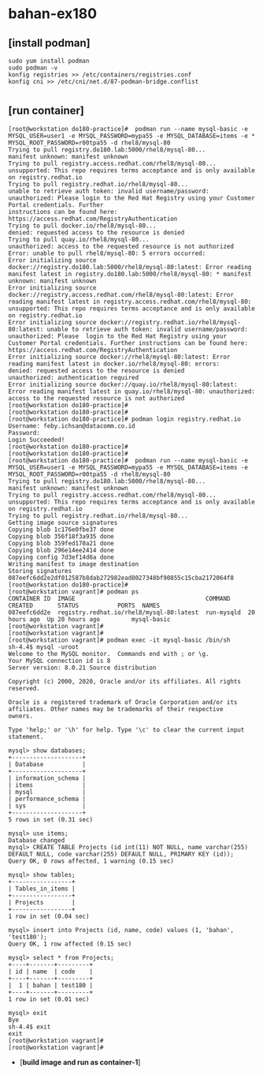 # bahan-ex180

## [**install podman**]
	sudo yum install podman
	sudo podman -v
	konfig registries >> /etc/containers/registries.conf
	konfig cni >> /etc/cni/net.d/87-podman-bridge.conflist
#
## [**run container**]
	[root@workstation do180-practice]#  podman run --name mysql-basic -e MYSQL_USER=user1 -e MYSQL_PASSWORD=mypa55 -e MYSQL_DATABASE=items -e * MYSQL_ROOT_PASSWORD=r00tpa55 -d rhel8/mysql-80
	Trying to pull registry.do180.lab:5000/rhel8/mysql-80...
	manifest unknown: manifest unknown
	Trying to pull registry.access.redhat.com/rhel8/mysql-80...
	unsupported: This repo requires terms acceptance and is only available on registry.redhat.io
	Trying to pull registry.redhat.io/rhel8/mysql-80...
	unable to retrieve auth token: invalid username/password: unauthorized: Please login to the Red Hat Registry using your Customer Portal credentials. Further
	instructions can be found here: https://access.redhat.com/RegistryAuthentication
	Trying to pull docker.io/rhel8/mysql-80...
	denied: requested access to the resource is denied
	Trying to pull quay.io/rhel8/mysql-80...
	unauthorized: access to the requested resource is not authorized
	Error: unable to pull rhel8/mysql-80: 5 errors occurred:
	Error initializing source docker://registry.do180.lab:5000/rhel8/mysql-80:latest: Error reading manifest latest in registry.do180.lab:5000/rhel8/mysql-80: * manifest unknown: manifest unknown
	Error initializing source docker://registry.access.redhat.com/rhel8/mysql-80:latest: Error reading manifest latest in registry.access.redhat.com/rhel8/mysql-80: unsupported: This repo requires terms acceptance and is only available on registry.redhat.io
	Error initializing source docker://registry.redhat.io/rhel8/mysql-80:latest: unable to retrieve auth token: invalid username/password: unauthorized: Please  login to the Red Hat Registry using your Customer Portal credentials. Further instructions can be found here: https://access.redhat.com/RegistryAuthentication
	Error initializing source docker://rhel8/mysql-80:latest: Error reading manifest latest in docker.io/rhel8/mysql-80: errors:
	denied: requested access to the resource is denied 
	unauthorized: authentication required
	Error initializing source docker://quay.io/rhel8/mysql-80:latest: Error reading manifest latest in quay.io/rhel8/mysql-80: unauthorized: access to the requested resource is not authorized
	[root@workstation do180-practice]#
	[root@workstation do180-practice]#
	[root@workstation do180-practice]# podman login registry.redhat.io
	Username: feby.ichsan@datacomm.co.id
	Password:
	Login Succeeded!
	[root@workstation do180-practice]#
	[root@workstation do180-practice]#
	[root@workstation do180-practice]#  podman run --name mysql-basic -e MYSQL_USER=user1 -e MYSQL_PASSWORD=mypa55 -e MYSQL_DATABASE=items -e MYSQL_ROOT_PASSWORD=r00tpa55 -d rhel8/mysql-80
	Trying to pull registry.do180.lab:5000/rhel8/mysql-80...
	manifest unknown: manifest unknown
	Trying to pull registry.access.redhat.com/rhel8/mysql-80...
	unsupported: This repo requires terms acceptance and is only available on registry.redhat.io
	Trying to pull registry.redhat.io/rhel8/mysql-80...
	Getting image source signatures
	Copying blob 1c176e0fbe37 done
	Copying blob 356f18f3a935 done
	Copying blob 359fed170a21 done
	Copying blob 296e14ee2414 done
	Copying config 7d3ef14d6a done
	Writing manifest to image destination
	Storing signatures
	087eefc6dd2e2df012587b8dab272982ead8027348bf90855c15cba2172064f8
	[root@workstation do180-practice]#
	[root@workstation vagrant]# podman ps
	CONTAINER ID  IMAGE                                     COMMAND     CREATED       STATUS           PORTS  NAMES
	087eefc6dd2e  registry.redhat.io/rhel8/mysql-80:latest  run-mysqld  20 hours ago  Up 20 hours ago         mysql-basic
	[root@workstation vagrant]#
	[root@workstation vagrant]#
	[root@workstation vagrant]# podman exec -it mysql-basic /bin/sh
	sh-4.4$ mysql -uroot
	Welcome to the MySQL monitor.  Commands end with ; or \g.
	Your MySQL connection id is 8
	Server version: 8.0.21 Source distribution

	Copyright (c) 2000, 2020, Oracle and/or its affiliates. All rights reserved.

	Oracle is a registered trademark of Oracle Corporation and/or its
	affiliates. Other names may be trademarks of their respective
	owners.

	Type 'help;' or '\h' for help. Type '\c' to clear the current input statement.

	mysql> show databases;
	+--------------------+
	| Database           |
	+--------------------+
	| information_schema |
	| items              |
	| mysql              |
	| performance_schema |
	| sys                |
	+--------------------+
	5 rows in set (0.31 sec)

	mysql> use items;
	Database changed
	mysql> CREATE TABLE Projects (id int(11) NOT NULL, name varchar(255) DEFAULT NULL, code varchar(255) DEFAULT NULL, PRIMARY KEY (id));
	Query OK, 0 rows affected, 1 warning (0.15 sec)

	mysql> show tables;
	+-----------------+
	| Tables_in_items |
	+-----------------+
	| Projects        |
	+-----------------+
	1 row in set (0.04 sec)

	mysql> insert into Projects (id, name, code) values (1, 'bahan', 'test180');
	Query OK, 1 row affected (0.15 sec)

	mysql> select * from Projects;
	+----+-------+---------+
	| id | name  | code    |
	+----+-------+---------+
	|  1 | bahan | test180 |
	+----+-------+---------+
	1 row in set (0.01 sec)

	mysql> exit
	Bye
	sh-4.4$ exit
	exit
	[root@workstation vagrant]#
	[root@workstation vagrant]#
	

* [**build image and run as container-1**]
